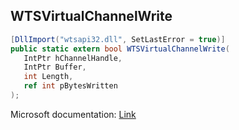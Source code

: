 ## WTSVirtualChannelWrite

```csharp
[DllImport("wtsapi32.dll", SetLastError = true)]
public static extern bool WTSVirtualChannelWrite(
   IntPtr hChannelHandle,
   IntPtr Buffer,
   int Length,
   ref int pBytesWritten
);
```

Microsoft documentation: [Link](https://docs.microsoft.com/en-us/windows/win32/api/wtsapi32/nf-wtsapi32-wtsvirtualchannelwrite)
